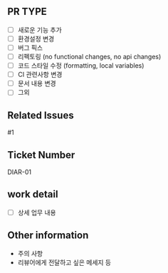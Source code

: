 ## PR TYPE

- [ ] 새로운 기능 추가
- [ ] 환경설정 변경
- [ ] 버그 픽스
- [ ] 리펙토링 (no functional changes, no api changes)
- [ ] 코드 스타일 수정 (formatting, local variables)
- [ ] CI 관련사항 변경
- [ ] 문서 내용 변경
- [ ] 그외

## Related Issues

#1

## Ticket Number

DIAR-01

## work detail

- [ ] 상세 업무 내용

## Other information

- 주의 사항
- 리뷰어에게 전달하고 싶은 메세지 등
